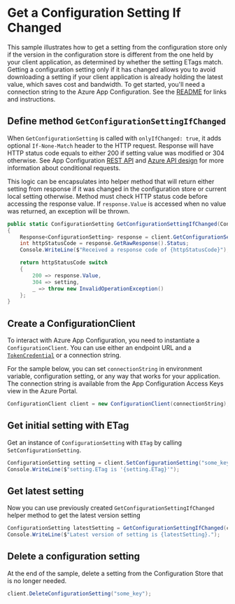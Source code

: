 # Get a Configuration Setting If Changed

This sample illustrates how to get a setting from the configuration store only if the version in the configuration store is different from the one held by your client application, as determined by whether the setting ETags match. Getting a configuration setting only if it has changed allows you to avoid downloading a setting if your client application is already holding the latest value, which saves cost and bandwidth. To get started, you'll need a connection string to the Azure App Configuration. See the [README](../README.md) for links and instructions.

## Define method `GetConfigurationSettingIfChanged`

When `GetConfigurationSetting` is called with `onlyIfChanged: true`, it adds optional `If-None-Match` header to the HTTP request. Response will have HTTP status code equals to either 200 if setting value was modified or 304 otherwise. See App Configuration [REST API](https://github.com/Azure/AppConfiguration/blob/master/docs/REST/kv.md#get-conditionally) and [Azure API design](https://azure.github.io/azure-sdk/general_design.html#conditional-requests) for more information about conditional requests.

This logic can be encapsulates into helper method that will return either setting from response if it was changed in the configuration store or current local setting otherwise. Method must check HTTP status code before accessing the response value. If `response.Value` is accessed when no value was returned, an exception will be thrown.

```C# Snippet:AzConfigSample5_GetConfigurationSettingIfChanged
public static ConfigurationSetting GetConfigurationSettingIfChanged(ConfigurationClient client, ConfigurationSetting setting)
{
    Response<ConfigurationSetting> response = client.GetConfigurationSetting(setting, onlyIfChanged: true);
    int httpStatusCode = response.GetRawResponse().Status;
    Console.WriteLine($"Received a response code of {httpStatusCode}");

    return httpStatusCode switch
    {
        200 => response.Value,
        304 => setting,
        _ => throw new InvalidOperationException()
    };
}
```

## Create a ConfigurationClient

To interact with Azure App Configuration, you need to instantiate a `ConfigurationClient`. You can use either an endpoint URL and a [`TokenCredential`](../../../identity/Azure.Identity/README.md#credentials) or a connection string.
 
For the sample below, you can set `connectionString` in environment variable, configuration setting, or any way that works for your application. The connection string is available from the App Configuration Access Keys view in the Azure Portal.

```C# Snippet:AzConfigSample5_CreateConfigurationClient
ConfigurationClient client = new ConfigurationClient(connectionString);
```

## Get initial setting with ETag

Get an instance of `ConfigurationSetting` with `ETag` by calling `SetConfigurationSetting`. 

```C# Snippet:AzConfigSample5_SetConfigurationSetting
ConfigurationSetting setting = client.SetConfigurationSetting("some_key", "initial_value");
Console.WriteLine($"setting.ETag is '{setting.ETag}'");
```

## Get latest setting

Now you can use previously created `GetConfigurationSettingIfChanged` helper method to get the latest version setting

```C# Snippet:AzConfigSample5_GetLatestConfigurationSetting
ConfigurationSetting latestSetting = GetConfigurationSettingIfChanged(client, setting);
Console.WriteLine($"Latest version of setting is {latestSetting}.");
```

## Delete a configuration setting

At the end of the sample, delete a setting from the Configuration Store that is no longer needed.

```C# Snippet:AzConfigSample5_DeleteConfigurationSetting
client.DeleteConfigurationSetting("some_key");
```
